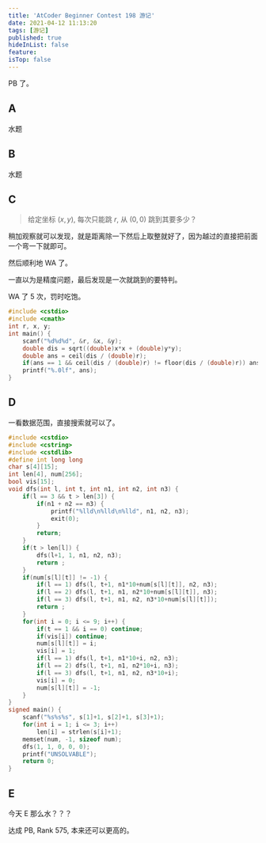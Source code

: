 ```yaml
---
title: 'AtCoder Beginner Contest 198 游记'
date: 2021-04-12 11:13:20
tags: [游记]
published: true
hideInList: false
feature: 
isTop: false
---
```

PB 了。

<!-- more -->

## A

水题

## B

水题

## C

> 给定坐标 $(x, y)$, 每次只能跳 $r$, 从 $(0, 0)$ 跳到其要多少？

稍加观察就可以发现，就是距离除一下然后上取整就好了，因为越过的直接把前面一个弯一下就即可。

然后顺利地 WA 了。

一直以为是精度问题，最后发现是一次就跳到的要特判。

WA 了 $5$ 次，罚时吃饱。

```cpp
#include <cstdio>
#include <cmath>
int r, x, y;
int main() {
    scanf("%d%d%d", &r, &x, &y);
    double dis = sqrt((double)x*x + (double)y*y);
    double ans = ceil(dis / (double)r);
    if(ans == 1 && ceil(dis / (double)r) != floor(dis / (double)r)) ans++;
    printf("%.0lf", ans);
}
```

## D

一看数据范围，直接搜索就可以了。

```cpp
#include <cstdio>
#include <cstring>
#include <cstdlib>
#define int long long
char s[4][15];
int len[4], num[256];
bool vis[15];
void dfs(int l, int t, int n1, int n2, int n3) {
    if(l == 3 && t > len[3]) {
        if(n1 + n2 == n3) {
            printf("%lld\n%lld\n%lld", n1, n2, n3);
            exit(0);
        }
        return;
    }
    if(t > len[l]) {
        dfs(l+1, 1, n1, n2, n3);
        return ;
    } 
    if(num[s[l][t]] != -1) {
        if(l == 1) dfs(l, t+1, n1*10+num[s[l][t]], n2, n3);
        if(l == 2) dfs(l, t+1, n1, n2*10+num[s[l][t]], n3);
        if(l == 3) dfs(l, t+1, n1, n2, n3*10+num[s[l][t]]);
        return ;
    }
    for(int i = 0; i <= 9; i++) {
        if(t == 1 && i == 0) continue;
        if(vis[i]) continue;
        num[s[l][t]] = i;
        vis[i] = 1;
        if(l == 1) dfs(l, t+1, n1*10+i, n2, n3);
        if(l == 2) dfs(l, t+1, n1, n2*10+i, n3);
        if(l == 3) dfs(l, t+1, n1, n2, n3*10+i);
        vis[i] = 0;
        num[s[l][t]] = -1;
    }
}
signed main() {
    scanf("%s%s%s", s[1]+1, s[2]+1, s[3]+1);
    for(int i = 1; i <= 3; i++) 
        len[i] = strlen(s[i]+1);
    memset(num, -1, sizeof num);
    dfs(1, 1, 0, 0, 0);
    printf("UNSOLVABLE");
    return 0;
}
```

## E

今天 E 那么水？？？

达成 PB, Rank 575, 本来还可以更高的。